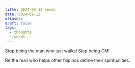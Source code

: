```yaml
---
title: 2024-09-12 seeds
date: 2024-09-12
aliases: 
draft: false
tags:
  - thoughts
  - seeds
---
```

Stop being the man who just walks!
Stop being CM!

Be the man who helps other filipinos define their spiritualities.